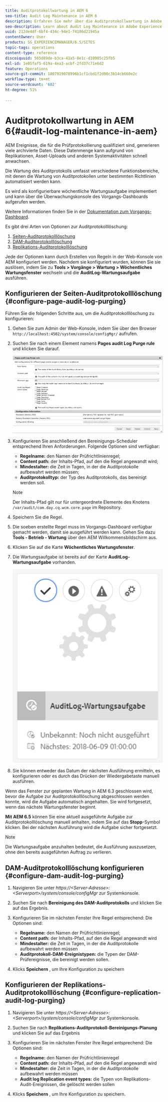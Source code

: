 ```yaml
---
title: Auditprotokollwartung in AEM 6
seo-title: Audit Log Maintenance in AEM 6
description: Erfahren Sie mehr über die Auditprotokollwartung in Adobe Experience Manager (AEM).
seo-description: Learn about Audit Log Maintenance in Adobe Experience Manager (AEM).
uuid: 212de4df-6bf4-434c-94e1-74186d21945a
contentOwner: User
products: SG_EXPERIENCEMANAGER/6.5/SITES
topic-tags: operations
content-type: reference
discoiquuid: 565d89de-b3ca-41a5-8e1c-d10905c25fb5
exl-id: 1e05faf5-619a-4ea3-acbf-2fd37c71e6d2
feature: Operations
source-git-commit: 1807919078996b1cf1cbd1f2d90c3b14cb660e2c
workflow-type: tm+mt
source-wordcount: '602'
ht-degree: 51%

---
```


# Auditprotokollwartung in AEM 6{#audit-log-maintenance-in-aem}

AEM Ereignisse, die für die Prüfprotokollierung qualifiziert sind, generieren viele archivierte Daten. Diese Datenmenge kann aufgrund von Replikationen, Asset-Uploads und anderen Systemaktivitäten schnell anwachsen.

Die Wartung des Auditprotokolls umfasst verschiedene Funktionsbereiche, mit denen die Wartung von Auditprotokollen unter bestimmten Richtlinien automatisiert werden kann.

Es wird als konfigurierbare wöchentliche Wartungsaufgabe implementiert und kann über die Überwachungskonsole des Vorgangs-Dashboards aufgerufen werden.

Weitere Informationen finden Sie in der [Dokumentation zum Vorgangs-Dashboard](/help/sites-administering/operations-dashboard.md).

Es gibt drei Arten von Optionen zur Auditprotokolllöschung:

1. [Seiten-Auditprotokolllöschung](/help/sites-administering/operations-audit-log.md#configure-page-audit-log-purging)
1. [DAM-Auditprotokolllöschung](/help/sites-administering/operations-audit-log.md#configure-dam-audit-log-purging)
1. [Replikations-Auditprotokolllöschung](/help/sites-administering/operations-audit-log.md#configure-replication-audit-log-purging)

Jede der Optionen kann durch Erstellen von Regeln in der Web-Konsole von AEM konfiguriert werden. Nachdem sie konfiguriert wurden, können Sie sie auslösen, indem Sie zu **Tools > Vorgänge > Wartung > Wöchentliches Wartungsfenster** wechseln und die **AuditLog-Wartungsaufgabe** ausführen.

## Konfigurieren der Seiten-Auditprotokolllöschung {#configure-page-audit-log-purging}

Führen Sie die folgenden Schritte aus, um die Auditprotokolllöschung zu konfigurieren:

1. Gehen Sie zum Admin der Web-Konsole, indem Sie über den Browser `http://localhost:4502/system/console/configMgr/` aufrufen.

1. Suchen Sie nach einem Element namens **Pages audit Log Purge rule** und klicken Sie darauf.

   ![chlimage_1-365](assets/chlimage_1-365.png)

1. Konfigurieren Sie anschließend den Bereinigungs-Scheduler entsprechend Ihren Anforderungen. Folgende Optionen sind verfügbar:

   * **Regelname:** den Namen der Prüfrichtlinienregel;
   * **Content path:** der Inhalts-Pfad, auf den die Regel angewandt wird;
   * **Mindestalter:** die Zeit in Tagen, in der die Auditprotokolle aufbewahrt werden müssen;
   * **Auditprotokolltyp:** der Typ des Auditprotokolls, das bereinigt werden soll.

   >[!NOTE]
   >
   >Der Inhalts-Pfad gilt nur für untergeordnete Elemente des Knotens `/var/audit/com.day.cq.wcm.core.page` im Repository.

1. Speichern Sie die Regel.
1. Die soeben erstellte Regel muss im Vorgangs-Dashboard verfügbar gemacht werden, damit sie ausgeführt werden kann. Gehen Sie dazu **Tools - Betrieb - Wartung** über den AEM Willkommensbildschirm aus.

1. Klicken Sie auf die Karte **Wöchentliches Wartungsfenster**.

1. Die Wartungsaufgabe ist bereits auf der Karte **AuditLog-Wartungsaufgabe** vorhanden.

   ![chlimage_1-366](assets/chlimage_1-366.png)

1. Sie können entweder das Datum der nächsten Ausführung ermitteln, es konfigurieren oder es durch das Drücken der Wiedergabetaste manuell ausführen.

Wenn das Fenster zur geplanten Wartung in AEM 6.3 geschlossen wird, bevor die Aufgabe zur Auditprotokolllöschung abgeschlossen werden konnte, wird die Aufgabe automatisch angehalten. Sie wird fortgesetzt, wenn das nächste Wartungsfenster beginnt.

**Mit AEM 6.5** können Sie eine aktuell ausgeführte Aufgabe zur Auditprotokolllöschung manuell anhalten, indem Sie auf das **Stopp**-Symbol klicken. Bei der nächsten Ausführung wird die Aufgabe sicher fortgesetzt.

>[!NOTE]
>
>Die Wartungsaufgabe anzuhalten bedeutet, die Ausführung auszusetzen, ohne den bereits ausgeführten Auftrag zu verlieren.

## DAM-Auditprotokolllöschung konfigurieren {#configure-dam-audit-log-purging}

1. Navigieren Sie unter *https://&lt;Server-Adresse>:&lt;Serverport>/system/console/configMgr* zur Systemkonsole.
1. Suchen Sie nach **Bereinigung des DAM-Auditprotokolls** und klicken Sie auf das Ergebnis.
1. Konfigurieren Sie im nächsten Fenster Ihre Regel entsprechend: Die Optionen sind:

   * **Regelname:** den Namen der Prüfrichtlinienregel;
   * **Content path:** der Inhalts-Pfad, auf den die Regel angewandt wird
   * **Mindestalter:** die Zeit in Tagen, in der die Auditprotokolle aufbewahrt werden müssen
   * **Auditprotokoll-DAM-Ereignistypen:** die Typen der DAM-Prüfereignisse, die bereinigt werden sollen.

1. Klicks **Speichern** , um Ihre Konfiguration zu speichern

## Konfigurieren der Replikations-Auditprotokolllöschung  {#configure-replication-audit-log-purging}

1. Navigieren Sie unter *https://&lt;Server-Adresse>:&lt;Serverport>/system/console/configMgr* zur Systemkonsole.
1. Suchen Sie nach **Replikations-Auditprotokoll-Bereinigungs-Planung** und klicken Sie auf das Ergebnis
1. Konfigurieren Sie im nächsten Fenster Ihre Regel entsprechend: Die Optionen sind:

   * **Regelname:** den Namen der Prüfrichtlinienregel
   * **Content path:** der Inhalts-Pfad, auf den die Regel angewandt wird
   * **Mindestalter:** die Zeit in Tagen, in der die Auditprotokolle aufbewahrt werden müssen
   * **Audit log Replication event types:** die Typen von Replikations-Audit-Ereignissen, die gelöscht werden sollen

1. Klicks **Speichern** , um Ihre Konfiguration zu speichern.
